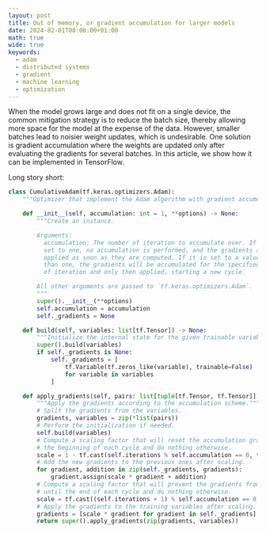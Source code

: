 ```yaml
---
layout: post
title: Out of memory, or gradient accumulation for larger models
date: 2024-02-01T08:00:00+01:00
math: true
wide: true
keywords:
  - adam
  - distributed systems
  - gradient
  - machine learning
  - optimization
---
```


When the model grows large and does not fit on a single device, the common
mitigation strategy is to reduce the batch size, thereby allowing more space for
the model at the expense of the data. However, smaller batches lead to noisier
weight updates, which is undesirable. One solution is gradient accumulation
where the weights are updated only after evaluating the gradients for several
batches. In this article, we show how it can be implemented in TensorFlow.

Long story short:

```python
class CumulativeAdam(tf.keras.optimizers.Adam):
    """Optimizer that implement the Adam algorithm with gradient accumulation."""

    def __init__(self, accumulation: int = 1, **options) -> None:
        """Create an instance.

        Arguments:
          accumulation: The number of iteration to accumulate over. If it is
          set to one, no accumulation is performed, and the gradients are
          applied as soon as they are computed. If it is set to a value greater
          than one, the gradients will be accumulated for the specified number
          of iteration and only then applied, starting a new cycle.

        All other arguments are passed to `tf.keras.optimizers.Adam`.
        """
        super().__init__(**options)
        self.accumulation = accumulation
        self._gradients = None

    def build(self, variables: list[tf.Tensor]) -> None:
        """Initialize the internal state for the given trainable variables."""
        super().build(variables)
        if self._gradients is None:
            self._gradients = [
                tf.Variable(tf.zeros_like(variable), trainable=False)
                for variable in variables
            ]

    def apply_gradients(self, pairs: list[tuple[tf.Tensor, tf.Tensor]]) -> tf.Tensor:
        """Apply the gradients according to the accumulation scheme."""
        # Split the gradients from the variables.
        gradients, variables = zip(*list(pairs))
        # Perform the initialization if needed.
        self.build(variables)
        # Compute a scaling factor that will reset the accumulation gradients at
        # the beginning of each cycle and do nothing otherwise.
        scale = 1 - tf.cast(self.iterations % self.accumulation == 0, tf.float32)
        # Add the new gradients to the previous ones after scaling.
        for gradient, addition in zip(self._gradients, gradients):
            gradient.assign(scale * gradient + addition)
        # Compute a scaling factor that will prevent the gradients from updating
        # until the end of each cycle and do nothing otherwise.
        scale = tf.cast((self.iterations + 1) % self.accumulation == 0, tf.float32)
        # Apply the gradients to the training variables after scaling.
        gradients = [scale * gradient for gradient in self._gradients]
        return super().apply_gradients(zip(gradients, variables))
```
